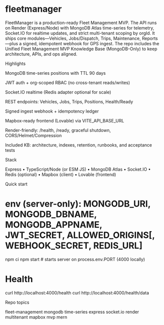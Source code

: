# fleetmanager
FleetManager is a production-ready Fleet Management MVP. The API runs on Render (Express/Node) with MongoDB Atlas time-series for telemetry, Socket.IO for realtime updates, and strict multi-tenant scoping by orgId. It ships core modules—Vehicles, Jobs/Dispatch, Trips, Maintenance, Reports—plus a signed, idempotent webhook for GPS ingest. The repo includes the Unified Fleet Management MVP Knowledge Base (MongoDB-Only) to keep architecture, APIs, and ops aligned.

Highlights

MongoDB time-series positions with TTL 90 days

JWT auth + org-scoped RBAC (no cross-tenant reads/writes)

Socket.IO realtime (Redis adapter optional for scale)

REST endpoints: Vehicles, Jobs, Trips, Positions, Health/Ready

Signed ingest webhook + idempotency ledger

Mapbox-ready frontend (Lovable) via VITE_API_BASE_URL

Render-friendly: /health, /ready, graceful shutdown, CORS/Helmet/Compression

Included KB: architecture, indexes, retention, runbooks, and acceptance tests

Stack

Express • TypeScript/Node (or ESM JS) • MongoDB Atlas • Socket.IO • Redis (optional) • Mapbox (client) • Lovable (frontend)

Quick start
# env (server-only): MONGODB_URI, MONGODB_DBNAME, MONGODB_APPNAME, JWT_SECRET, ALLOWED_ORIGINS[, WEBHOOK_SECRET, REDIS_URL]
npm ci
npm start   # starts server on process.env.PORT (4000 locally)

# Health
curl http://localhost:4000/health
curl http://localhost:4000/health/data

Repo topics

fleet-management mongodb time-series express socket.io render multitenant mapbox mvp mern
